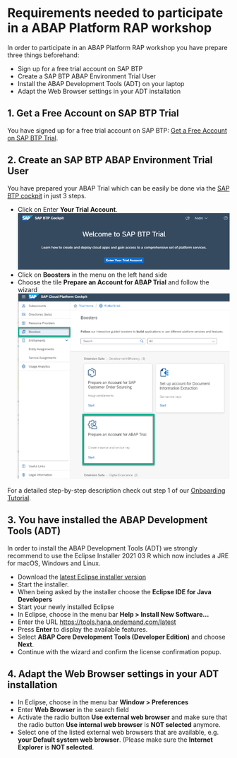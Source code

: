 # Requirements needed to participate in a ABAP Platform RAP workshop

In order to participate in an ABAP Platform RAP workshop you have prepare three things beforehand:

- Sign up for a free trial account on SAP BTP  
- Create a SAP BTP ABAP Environment Trial User  
- Install the ABAP Development Tools (ADT) on your laptop
- Adapt the Web Browser settings in your ADT installation

## 1. Get a Free Account on SAP BTP Trial  

You have signed up for a free trial account on SAP BTP: [Get a Free Account on SAP BTP Trial](https://developers.sap.com/tutorials/hcp-create-trial-account.html).

## 2. Create an SAP BTP ABAP Environment Trial User

You have prepared your ABAP Trial which can be easily be done via the [SAP BTP cockpit](https://cockpit.hanatrial.ondemand.com) in just 3 steps.
  - Click on Enter **Your Trial Account**.
  ![Enter Trial](images/intro_0000.png)
  - Click on **Boosters** in the menu on the left hand side
  - Choose the tile **Prepare an Account for ABAP Trial** and follow the wizard
  ![Start booster](images/intro_0010.png)

  For a detailed step-by-step description check out step 1 of our [Onboarding Tutorial](https://developers.sap.com/tutorials/abap-environment-trial-onboarding.html#146ad3ba-8f2e-454b-93f2-0bbd1dc0ae1f).
  
## 3. You have installed the ABAP Development Tools (ADT)  

In order to install the ABAP Development Tools (ADT) we strongly recommend to use the Eclipse Installer 2021 03 R which now includes a JRE for macOS, Windows and Linux.

- Download the [latest Eclipse installer version](https://www.eclipse.org/downloads/packages/installer)  
- Start the installer.   
- When being asked by the installer choose the **Eclipse IDE for Java Developers**  
- Start your newly installed Eclipse  
- In Eclipse, choose in the menu bar **Help > Install New Software...**  
- Enter the URL https://tools.hana.ondemand.com/latest  
- Press **Enter** to display the available features.  
- Select **ABAP Core Development Tools (Developer Edition)** and choose **Next**.  
- Continue with the wizard and confirm the license confirmation popup. 

## 4. Adapt the Web Browser settings in your ADT installation

- In Eclipse, choose in the menu bar **Window > Preferences**    
- Enter **Web Browser** in the search field  
- Activate the radio button **Use external web browser** and make sure that the radio button **Use internal web browser** is **NOT selected** anymore.
- Select one of the listed external web browsers that are available, e.g. **your Default system web browser**. (Please make sure the **Internet Explorer** is **NOT selected**. 
